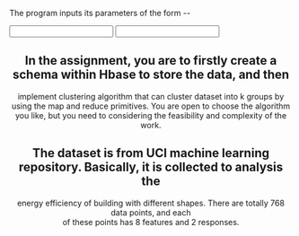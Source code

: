 The program inputs its parameters of the form --

<input file> <input table name> <center table name> <K points>

## In	the	assignment,	you	are	to	firstly	create	a	schema	within	Hbase	to	store	the	data,	and	then	
implement clustering algorithm	that	can	cluster	dataset	into	k	groups	by	using	the	map	and	
reduce	primitives.	You	are	open	to	choose	the	algorithm	you	like,	but	you	need	to	considering	
the	feasibility	and	complexity	of	the	work.

## The	dataset	is	from	UCI	machine	learning	repository.	Basically,	it	is	collected	to	analysis	the	
energy	efficiency	of	building	with	different	shapes.	There	are	totally	768	data	points,	and	each	
of	these	points	has	8	features	and	2	responses.
